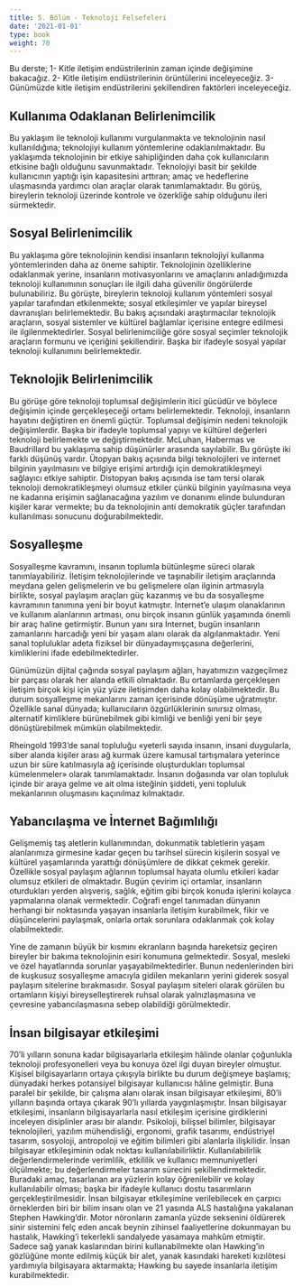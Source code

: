 ```yaml
---
title: 5. Bölüm - Teknoloji Felsefeleri
date: '2021-01-01'
type: book
weight: 70
---
```


Bu derste; 
1- Kitle iletişim endüstrilerinin zaman içinde değişimine bakacağız. 
2- Kitle iletişim endüstrilerinin örüntülerini inceleyeceğiz.
3- Günümüzde kitle iletişim endüstrilerini şekillendiren faktörleri inceleyeceğiz. 


<!--more-->

## Kullanıma Odaklanan Belirlenimcilik 


Bu yaklaşım ile teknoloji kullanımı vurgulanmakta ve teknolojinin nasıl kullanıldığına; teknolojiyi kullanım yöntemlerine odaklanılmaktadır. Bu yaklaşımda teknolojinin bir etkiye sahipliğinden daha çok kullanıcıların etkisine bağlı olduğunu savunmaktadır. 
Teknolojiyi basit bir şekilde kullanıcının yaptığı işin kapasitesini arttıran; amaç ve hedeflerine ulaşmasında yardımcı olan araçlar olarak tanımlamaktadır. Bu görüş, bireylerin teknoloji üzerinde kontrole ve özerkliğe sahip olduğunu ileri sürmektedir.  


## Sosyal Belirlenimcilik

Bu yaklaşıma göre teknolojinin kendisi insanların teknolojiyi kullanma yöntemlerinden daha az öneme sahiptir. Teknolojinin özelliklerine odaklanmak yerine, insanların motivasyonlarını ve amaçlarını anladığımızda teknoloji kullanımının sonuçları ile ilgili daha güvenilir öngörülerde bulunabiliriz. 
Bu görüşte, bireylerin teknoloji kullanım yöntemleri sosyal yapılar tarafından etkilenmekte; sosyal etkileşimler ve yapılar bireysel davranışları belirlemektedir. Bu bakış açısındaki araştırmacılar teknolojik araçların, sosyal sistemler ve kültürel bağlamlar içerisine entegre edilmesi ile ilgilenmektedirler. Sosyal belirlenimciliğe göre sosyal seçimler teknolojik araçların formunu ve içeriğini şekillendirir. Başka bir ifadeyle sosyal yapılar teknoloji kullanımını belirlemektedir. 


## Teknolojik Belirlenimcilik


Bu görüşe göre teknoloji toplumsal değişimlerin itici gücüdür ve böylece değişimin içinde gerçekleşeceği ortamı belirlemektedir. Teknoloji, insanların hayatını değiştiren en önemli güçtür. Toplumsal değişimin nedeni teknolojik değişimlerdir. Başka bir ifadeyle toplumsal yapıyı ve kültürel değerleri teknoloji belirlemekte ve değiştirmektedir. McLuhan, Habermas ve Baudrillard bu yaklaşıma sahip düşünürler arasında sayılabilir. 
Bu görüşte iki farklı düşünüş vardır. Ütopyan bakış açısında bilgi teknolojileri ve internet bilginin yayılmasını ve bilgiye erişimi artırdığı için demokratikleşmeyi sağlayıcı etkiye sahiptir. Distopyan bakış açısında ise tam tersi olarak teknoloji demokratikleşmeyi olumsuz etkiler çünkü bilginin yayılmasına veya ne kadarına erişimin sağlanacağına yazılım ve donanımı elinde bulunduran kişiler karar vermekte; bu da teknolojinin anti demokratik güçler tarafından kullanılması sonucunu doğurabilmektedir. 


## Sosyalleşme

Sosyalleşme kavramını, insanın toplumla bütünleşme süreci olarak tanımlayabiliriz. İletişim teknolojilerinde ve taşınabilir iletişim araçlarında meydana gelen gelişmelerin ve bu gelişmelere olan ilginin artmasıyla birlikte, sosyal paylaşım araçları güç kazanmış ve bu da sosyalleşme kavramının tanımına yeni bir boyut katmıştır. 
İnternet’e ulaşım olanaklarının ve kullanım alanlarının artması, onu birçok insanın günlük yaşamında önemli bir araç haline getirmiştir. Bunun yanı sıra İnternet, bugün insanların zamanlarını harcadığı yeni bir yaşam alanı olarak da algılanmaktadır. Yeni sanal topluluklar adeta fiziksel bir dünyadaymışçasına değerlerini, kimliklerini ifade edebilmektedirler. 

Günümüzün dijital çağında sosyal paylaşım ağları, hayatımızın vazgeçilmez bir parçası olarak her alanda etkili olmaktadır. Bu ortamlarda gerçekleşen iletişim birçok kişi için yüz yüze iletişimden daha kolay olabilmektedir. Bu durum sosyalleşme mekanlarını zaman içerisinde dönüşüme uğratmıştır. Özellikle sanal dünyada; kullanıcıların özgürlüklerinin sınırsız olması, alternatif kimliklere bürünebilmek gibi kimliği ve benliği yeni bir şeye dönüştürebilmek mümkün olabilmektedir. 

Rheingold 1993’de sanal topluluğu «yeterli sayıda insanın, insani duygularla, siber alanda kişiler arası ağ kurmak üzere kamusal tartışmalara yeterince uzun bir süre katılmasıyla ağ içerisinde oluşturdukları toplumsal kümelenmeler» olarak tanımlamaktadır. İnsanın doğasında var olan topluluk içinde bir araya gelme ve ait olma isteğinin şiddeti, yeni topluluk mekanlarının oluşmasını kaçınılmaz kılmaktadır. 




## Yabancılaşma ve İnternet Bağımlılığı

Gelişmemiş taş aletlerin kullanımından, dokunmatik tabletlerin yaşam alanlarımıza girmesine kadar geçen bu tarihsel sürecin kişilerin sosyal ve kültürel yaşamlarında yarattığı dönüşümlere de dikkat çekmek gerekir. Özellikle sosyal paylaşım ağlarının toplumsal hayata olumlu etkileri kadar olumsuz etkileri de olmaktadır. Bugün çevirim içi ortamlar, insanların oturdukları yerden alışveriş, sağlık, eğitim gibi birçok konuda işlerini kolayca yapmalarına olanak vermektedir. Coğrafi engel tanımadan dünyanın herhangi bir noktasında yaşayan insanlarla iletişim kurabilmek, fikir ve düşüncelerini paylaşmak, onlarla ortak sorunlara odaklanmak çok kolay olabilmektedir. 

Yine de zamanın büyük bir kısmını ekranların başında hareketsiz geçiren bireyler bir bakıma teknolojinin esiri konumuna gelmektedir. Sosyal, mesleki ve özel hayatlarında sorunlar yaşayabilmektedirler. Bunun nedenlerinden biri de kuşkusuz sosyalleşme amacıyla gidilen mekanların yerini giderek sosyal paylaşım sitelerine bırakmasıdır.
Sosyal paylaşım siteleri olarak görülen bu ortamların kişiyi bireyselleştirerek ruhsal olarak yalnızlaşmasına ve çevresine yabancılaşmasına sebep olabildiği görülmektedir. 


## İnsan bilgisayar etkileşimi


70’li yılların sonuna kadar bilgisayarlarla etkileşim hâlinde olanlar çoğunlukla teknoloji profesyonelleri veya bu konuya özel ilgi duyan bireyler olmuştur. 
Kişisel bilgisayarların ortaya çıkışıyla birlikte bu durum değişmeye başlamış; dünyadaki herkes potansiyel bilgisayar kullanıcısı hâline gelmiştir. Buna paralel bir şekilde, bir çalışma alanı olarak insan bilgisayar etkileşimi, 80’li yılların başında ortaya çıkarak 90’lı yıllarda yaygınlaşmıştır. 
İnsan bilgisayar etkileşimi, insanların bilgisayarlarla nasıl etkileşim içerisine girdiklerini inceleyen disiplinler arası bir alandır. Psikoloji, bilişsel bilimler, bilgisayar teknolojileri, yazılım mühendisliği, ergonomi, grafik tasarımı, endüstriyel tasarım, sosyoloji, antropoloji ve eğitim bilimleri gibi alanlarla ilişkilidir. 
İnsan bilgisayar etkileşiminin odak noktası kullanılabilirliktir. Kullanılabilirlik değerlendirmelerinde verimlilik, etkililik ve kullanıcı memnuniyetleri ölçülmekte; bu değerlendirmeler tasarım sürecini şekillendirmektedir. Buradaki amaç, tasarlanan ara yüzlerin kolay öğrenilebilir ve kolay kullanılabilir olması; başka bir ifadeyle kullanıcı dostu tasarımların gerçekleştirilmesidir. 
İnsan bilgisayar etkileşimine verilebilecek en çarpıcı örneklerden biri bir bilim insanı olan ve 21 yasında ALS hastalığına yakalanan Stephen Hawking’dir. Motor nöronların zamanla yüzde seksenini öldürerek sinir sistemini felç eden ancak beynin zihinsel faaliyetlerine dokunmayan bu hastalık, Hawking’i tekerlekli sandalyede yasamaya mahkûm etmiştir. Sadece sağ yanak kaslarından birini kullanabilmekte olan Hawking’in gözlüğüne monte edilmiş küçük bir alet, yanak kasındaki hareketi kızılötesi yardımıyla bilgisayara aktarmakta; Hawking bu sayede insanlarla iletişim kurabilmektedir.



